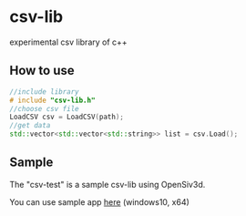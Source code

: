# csv-lib

experimental csv library of  c++

## How to use

```c++:sample.cpp
//include library
# include "csv-lib.h"
//choose csv file
LoadCSV csv = LoadCSV(path);
//get data
std::vector<std::vector<std::string>> list = csv.Load();
```

## Sample

The "csv-test" is a sample csv-lib using OpenSiv3d.

You can use sample app [here](https://github.com/kasys1422/csv-lib/blob/main/csv-test/csv-test/App/csv-test.exe) (windows10, x64)
